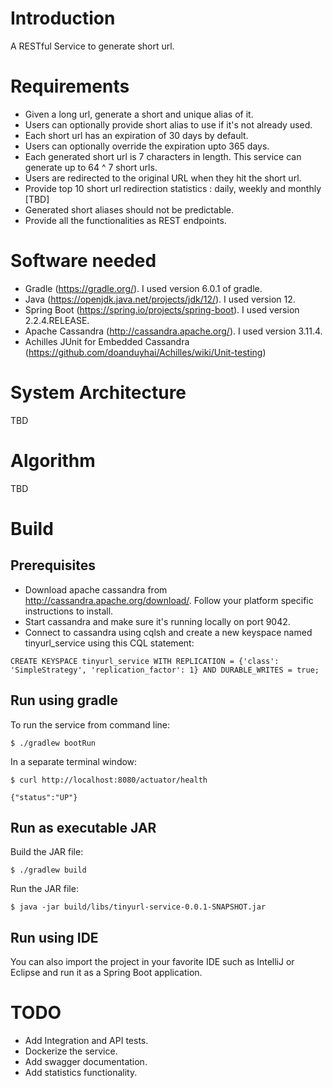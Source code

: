 # Introduction

A RESTful Service to generate short url. 

# Requirements 
- Given a long url, generate a short and unique alias of it.
- Users can optionally provide short alias to use if it's not already used.
- Each short url has an expiration of 30 days by default. 
- Users can optionally override the expiration upto 365 days. 
- Each generated short url is 7 characters in length. This service can generate up to 64 ^ 7 short urls.
- Users are redirected to the original URL when they hit the short url.
- Provide top 10 short url redirection statistics : daily, weekly and monthly [TBD]
- Generated short aliases should not be predictable.
- Provide all the functionalities as REST endpoints.

# Software needed
- Gradle (https://gradle.org/). I used version 6.0.1 of gradle.
- Java (https://openjdk.java.net/projects/jdk/12/). I used version 12.
- Spring Boot (https://spring.io/projects/spring-boot). I used version 2.2.4.RELEASE.
- Apache Cassandra (http://cassandra.apache.org/). I used version 3.11.4.
- Achilles JUnit for Embedded Cassandra (https://github.com/doanduyhai/Achilles/wiki/Unit-testing)

# System Architecture
TBD

# Algorithm
TBD

# Build
## Prerequisites
- Download apache cassandra from http://cassandra.apache.org/download/. Follow your platform specific instructions to install.
- Start cassandra and make sure it's running locally on port 9042.
- Connect to cassandra using cqlsh and create a new keyspace named tinyurl_service using this CQL statement:
```
CREATE KEYSPACE tinyurl_service WITH REPLICATION = {'class': 'SimpleStrategy', 'replication_factor': 1} AND DURABLE_WRITES = true;
```
## Run using gradle
To run the service from command line:
```
$ ./gradlew bootRun
```
In a separate terminal window:
```
$ curl http://localhost:8080/actuator/health
  
{"status":"UP"}
```
## Run as executable JAR
Build the JAR file:
```
$ ./gradlew build
```
Run the JAR file:
```
$ java -jar build/libs/tinyurl-service-0.0.1-SNAPSHOT.jar
```

## Run using IDE
You can also import the project in your favorite IDE such as IntelliJ or Eclipse and run it as a Spring Boot application.

# TODO
- Add Integration and API tests.
- Dockerize the service.
- Add swagger documentation.
- Add statistics functionality.





